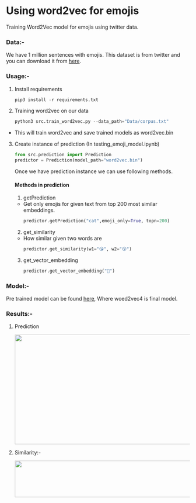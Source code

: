 # Using word2vec for emojis
Training Word2Vec model for emojis using twitter data.

### Data:-
We have 1 million sentences with emojis. This dataset is from twitter and you can download it from [here](https://github.com/AdiShirsath/Machine-Learning-Notes/tree/main/NLP/word2vec/word2vec_emoji/Data).

### Usage:-

1. Install requirements
    ```python
    pip3 install -r requirements.txt
    ```

2. Training word2vec on our data
    ```python
    python3 src.train_word2vec.py --data_path="Data/corpus.txt"
    ```
* This will train word2vec and save trained models as word2vec.bin

3. Create instance of prediction (In testing_emoji_model.ipynb)
    ```python
    from src.prediction import Prediction
    predictor = Prediction(model_path="word2vec.bin")
    ```
    Once we have prediction instance we can use following methods.
    #### Methods in prediction

    1. getPrediction
    * Get only emojis for given text from top 200 most similar embeddings.
      ```python
      predictor.getPrediction("cat",emoji_only=True, topn=200)
      ```
    2. get_similarity
    * How similar given two words are
      ```python
      predictor.get_similarity(w1="😘", w2="😙")
      ```
    3. get_vector_embedding
        ```python
        predictor.get_vector_embedding("🐰")
        ```

### Model:-
Pre trained model can be found [here](https://drive.google.com/drive/folders/1-8zMyK-xHlf5-siX1ta3WCxJ2lTG8ev2?usp=sharing), Where woed2vec4 is final model.

### Results:-
1. Prediction

    <img src="https://user-images.githubusercontent.com/75840165/133033855-74d460c8-4c39-45ac-b216-5e1e6f6f4257.png" height=300 width=500 />

2. Similarity:-

    <img src="https://user-images.githubusercontent.com/75840165/133034111-cec6faa6-314f-46fe-b2c8-830f27ea4d76.png" height=100 width=500 />
